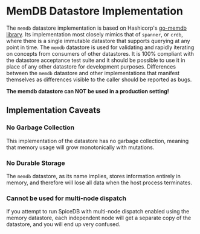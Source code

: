 # MemDB Datastore Implementation

The `memdb` datastore implementation is based on Hashicorp's [go-memdb library](//github.com/hashicorp/go-memdb).
Its implementation most closely mimics that of `spanner`, or `crdb`, where there is a single immutable datastore that supports querying at any point in time.
The `memdb` datastore is used for validating and rapidly iterating on concepts from consumers of other datastores.
It is 100% compliant with the datastore acceptance test suite and it should be possible to use it in place of any other datastore for development purposes.
Differences between the `memdb` datastore and other implementations that manifest themselves as differences visible to the caller should be reported as bugs.

**The memdb datastore can NOT be used in a production setting!**

## Implementation Caveats

### No Garbage Collection

This implementation of the datastore has no garbage collection, meaning that memory usage will grow monotonically with mutations.

### No Durable Storage

The `memdb` datastore, as its name implies, stores information entirely in memory, and therefore will lose all data when the host process terminates.

### Cannot be used for multi-node dispatch

If you attempt to run SpiceDB with multi-node dispatch enabled using the memory datastore, each independent node will get a separate copy of the datastore, and you will end up very confused.
